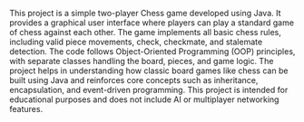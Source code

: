 This project is a simple two-player Chess game developed using Java. It provides a graphical user interface where players can play a standard game of chess against each other. The game implements all basic chess rules, including valid piece movements, check, checkmate, and stalemate detection. The code follows Object-Oriented Programming (OOP) principles, with separate classes handling the board, pieces, and game logic. The project helps in understanding how classic board games like chess can be built using Java and reinforces core concepts such as inheritance, encapsulation, and event-driven programming. This project is intended for educational purposes and does not include AI or multiplayer networking features.
